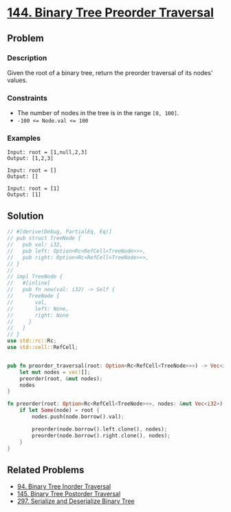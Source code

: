# [144. Binary Tree Preorder Traversal](https://leetcode.com/problems/binary-tree-preorder-traversal/)

## Problem

### Description

Given the root of a binary tree, return the preorder traversal of its nodes'
values.

### Constraints

* The number of nodes in the tree is in the range `[0, 100]`.
* `-100 <= Node.val <= 100`

### Examples

```text
Input: root = [1,null,2,3]
Output: [1,2,3]
```

```text
Input: root = []
Output: []
```

```text
Input: root = [1]
Output: [1]
```

## Solution

```rust
// #[derive(Debug, PartialEq, Eq)]
// pub struct TreeNode {
//   pub val: i32,
//   pub left: Option<Rc<RefCell<TreeNode>>>,
//   pub right: Option<Rc<RefCell<TreeNode>>>,
// }
// 
// impl TreeNode {
//   #[inline]
//   pub fn new(val: i32) -> Self {
//     TreeNode {
//       val,
//       left: None,
//       right: None
//     }
//   }
// }
use std::rc::Rc;
use std::cell::RefCell;


pub fn preorder_traversal(root: Option<Rc<RefCell<TreeNode>>>) -> Vec<i32> {
    let mut nodes = vec![];
    preorder(root, &mut nodes);
    nodes
}

fn preorder(root: Option<Rc<RefCell<TreeNode>>>, nodes: &mut Vec<i32>) {
    if let Some(node) = root {
        nodes.push(node.borrow().val);

        preorder(node.borrow().left.clone(), nodes);
        preorder(node.borrow().right.clone(), nodes);
    }
}
```

## Related Problems

* [94. Binary Tree Inorder Traversal](/leetcode/000%20-%20099/94%20-%20Binary%20Tree%20Inorder%20Traversal.md)
* [145. Binary Tree Postorder Traversal](/leetcode/100%20-%20199/145%20-%20Binary%20Tree%20Postorder%20Traversal.md)
* [297. Serialize and Deserialize Binary Tree](/leetcode/200%20-%20299/297%20-%20Serialize%20and%20Deserialize%20Binary%20Tree.md)

